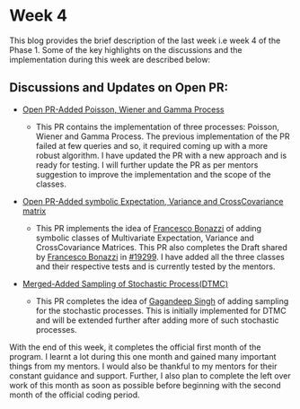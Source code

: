 # Week 4

This blog provides the brief description of the last week i.e week 4 of the Phase 1. Some of the key highlights on the discussions and the implementation during this week are described below:

## Discussions and Updates on Open PR:

* [Open PR-Added Poisson, Wiener and Gamma Process](https://github.com/sympy/sympy/pull/19387)
  * This PR contains the implementation of three processes: Poisson, Wiener and Gamma Process. The previous implementation of the PR failed at few queries and so, it required coming up with a more robust algorithm. I have updated the PR with a new approach and is ready for testing. I will further update the PR as per mentors suggestion to improve the implementation and the scope of the classes.

* [Open PR-Added symbolic Expectation, Variance and CrossCovariance matrix](https://github.com/sympy/sympy/pull/19529)
  * This PR implements the idea of [Francesco Bonazzi](https://github.com/Upabjojr) of adding symbolic classes of Multivariate Expectation, Variance and CrossCovariance Matrices. This PR also completes the Draft shared by [Francesco Bonazzi](https://github.com/Upabjojr) in [#19299](https://github.com/sympy/sympy/pull/19299). I have added all the three classes and their respective tests and is currently tested by the mentors.

* [Merged-Added Sampling of Stochastic Process(DTMC)](https://github.com/sympy/sympy/pull/19500)
  * This PR completes the idea of [Gagandeep Singh](https://github.com/czgdp1807) of adding sampling for the stochastic processes. This is initially implemented for DTMC and will be extended further after adding more of such stochastic processes.

With the end of this week, it completes the official first month of the program. I learnt a lot during this one month and gained many important things from my mentors. I would also be thankful to my mentors for their constant guidance and support. Further, I also plan to complete the left over work of this month as soon as possible before beginning with the second month of the official coding period.
